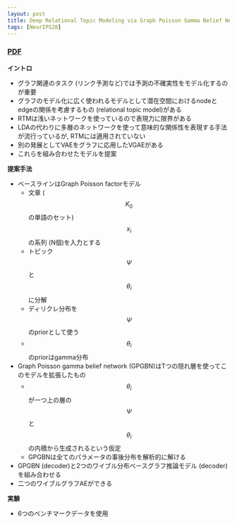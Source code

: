 ```yaml
---
layout: post
title: Deep Relational Topic Modeling via Graph Poisson Gamma Belief Network [NeurIPS 20]
tags: [NeurIPS20]
---
```


### [PDF](https://papers.nips.cc/paper/2020/file/45c166d697d65080d54501403b433256-Paper.pdf)
**イントロ**
- グラフ関連のタスク (リンク予測など)では予測の不確実性をモデル化するのが重要
- グラフのモデル化に広く使われるモデルとして潜在空間におけるnodeとedgeの関係を考慮するもの (relational topic model)がある
- RTMは浅いネットワークを使っているので表現力に限界がある
- LDAの代わりに多層のネットワークを使って意味的な関係性を表現する手法が流行っているが, RTMには適用されていない
- 別の発展としてVAEをグラフに応用したVGAEがある
- これらを組み合わせたモデルを提案

**提案手法**
- ベースラインはGraph Poisson factorモデル
  - 文章 ($$K_0$$の単語のセット) $$x_i$$の系列 (N個)を入力とする
  - トピック$$\Psi$$と$$\theta_i$$に分解
  - ディリクレ分布を$$\Psi$$のpriorとして使う
  - $$\theta_i$$のpriorはgamma分布
- Graph Poisson gamma belief network (GPGBN)はTつの隠れ層を使ってこのモデルを拡張したもの
  - $$\theta_i$$が一つ上の層の$$\Psi$$と$$\theta_i$$の内積から生成されるという仮定
  - GPGBNは全てのパラメータの事後分布を解析的に解ける
- GPGBN (decoder)と2つのワイブル分布ベースグラフ推論モデル (decoder)を組み合わせる 
- 二つのワイブルグラフAEができる

**実験**
- 6つのベンチマークデータを使用


